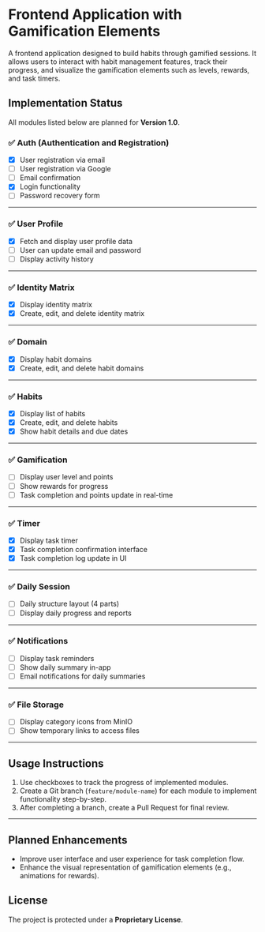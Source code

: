 # Frontend Application with Gamification Elements  

A frontend application designed to build habits through gamified sessions. It allows users to interact with habit management features, track their progress, and visualize the gamification elements such as levels, rewards, and task timers.

## Implementation Status  

All modules listed below are planned for **Version 1.0**.

### ✅ Auth (Authentication and Registration)  
- [x] User registration via email  
- [ ] User registration via Google  
- [ ] Email confirmation  
- [x] Login functionality  
- [ ] Password recovery form  

---

### ✅ User Profile  
- [X] Fetch and display user profile data  
- [ ] User can update email and password  
- [ ] Display activity history  

---

### ✅ Identity Matrix 
- [X] Display identity matrix   
- [X] Create, edit, and delete identity matrix  

---

### ✅ Domain
- [X] Display habit domains  
- [X] Create, edit, and delete habit domains  

---

### ✅ Habits  
- [X] Display list of habits  
- [X] Create, edit, and delete habits  
- [X] Show habit details and due dates  

---

### ✅ Gamification  
- [ ] Display user level and points  
- [ ] Show rewards for progress  
- [ ] Task completion and points update in real-time  

---

### ✅ Timer  
- [X] Display task timer  
- [X] Task completion confirmation interface  
- [X] Task completion log update in UI  

---

### ✅ Daily Session  
- [ ] Daily structure layout (4 parts)  
- [ ] Display daily progress and reports  

---

### ✅ Notifications  
- [ ] Display task reminders  
- [ ] Show daily summary in-app  
- [ ] Email notifications for daily summaries  

---

### ✅ File Storage  
- [ ] Display category icons from MinIO  
- [ ] Show temporary links to access files  

---

## Usage Instructions  
1. Use checkboxes to track the progress of implemented modules.  
2. Create a Git branch (`feature/module-name`) for each module to implement functionality step-by-step.  
3. After completing a branch, create a Pull Request for final review.  

---

## Planned Enhancements  
- Improve user interface and user experience for task completion flow.  
- Enhance the visual representation of gamification elements (e.g., animations for rewards).  

## License  
The project is protected under a **Proprietary License**.
